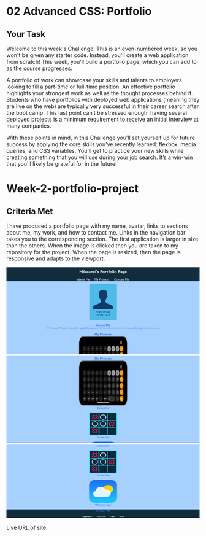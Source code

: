 # 02 Advanced CSS: Portfolio

## Your Task

Welcome to this week's Challenge! This is an even-numbered week, so you won't be given any starter code. Instead, you'll create a web application from scratch! This week, you'll build a portfolio page, which you can add to as the course progresses. 

A portfolio of work can showcase your skills and talents to employers looking to fill a part-time or full-time position. An effective portfolio highlights your strongest work as well as the thought processes behind it. Students who have portfolios with deployed web applications (meaning they are live on the web) are typically very successful in their career search after the boot camp. This last point can’t be stressed enough: having several deployed projects is a minimum requirement to receive an initial interview at many companies. 

With these points in mind, in this Challenge you’ll set yourself up for future success by applying the core skills you've recently learned: flexbox, media queries, and CSS variables. You'll get to practice your new skills while creating something that you will use during your job search. It’s a win-win that you'll likely be grateful for in the future!

# Week-2-portfolio-project

## Criteria Met

I have produced a portfolio page with my name, avatar, links to sections about me, my work, and how to contact me. Links in the navigation bar takes you to the corresponding section. The first application is larger in size than the others. When the image is clicked then you are taken to my repository for the project. When the page is resized, then the page is responsive and adapts to the viewport.

![](assets/Screenshot%202022-10-10%20180623.png)
![](assets/Screenshot%202022-10-10%20180700.png)
![](assets/Screenshot%202022-10-10%20180727.png)

Live URL of site: